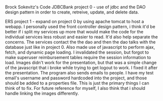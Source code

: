 Brock Sokevitz's Code
JDBCBank project 0 - use of jdbc and the DAO design pattern in order to create, retreive, update, and delete data.

ERS project 1 - expand on project 0 by using apache tomcat to host a webapp. I personally used the front controller
design pattern, i think it'd be better if i split my services up more that would make the code for the individual
services less robust and easier to read. It'd also help separate the concerns. The services contact the the dao
and then the dao talks with the database just like in project 0. Also made use of javascript to perform ajax, fetch,
and dynamic page loading. I invalidated the session, but forgot to make superuser reimbursement tables require the
session information to load. Images didn't work for the presentation, but that was a simple change of the javascript that
i broke while trying to get logout to work. I fixed it after the presentation. The program also sends emails to people.
I have my test email's username and password hardcoded into the project, and those should be added to a properties file.
This is just the primary things I can think of to fix. For future reference for myself, I also think that i should handle 
linking the images differently.